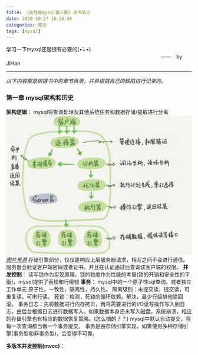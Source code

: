 ```yaml
---
title: 《高性能mysql第三版》读书笔记
date: 2020-10-27 16:28:40
categories: 笔记
tags: [mysql]
---
```


学习一下mysql还是很有必要的(•̀⌄•́)
　　　　　　　　　　　　　　　　　　　　　　　　　　　　　　——　by JiHan
* * *
*以下内容都是根据书中的章节目录，并且根据自己的缺陷进行记录的。*

<!-- more -->

### 第一章  mysql架构和历史
**架构逻辑**：
mysql将查询处理及其他系统任务和数据存储/提取进行分离
![](《高性能mysql第三版》读书笔记/mysql架构图.jpg)
*[图片来源](https://www.yinxiang.com/everhub/note/39051186-8641-4d49-852b-256cf80d3a22)*
存储引擎部分，仅仅是响应上层服务器请求，相互之间不会进行通信。
服务器会验证客户端密码或者证书，并且在认证通过后查询该客户端的权限。
**并发控制**：
读写锁作为实现原理，锁的粒度作为性能的考量(锁的开销和安全性的平衡)，mysql提供了表锁和行级锁
**事务**：
mysql中的一个原子性sql查询，或者独立工作单元
原子性，一致性，隔离性，持久性。
隔离级别：未提交读，提交读，可重复读，可串行读。
死锁：检测，死锁的循环依赖。解决，最少行级排他锁回滚。
事务日志：先将数据进行内存拷贝，再将需要进行的I/O读写操作写入到日志，由后台根据日志进行数据写入。如果数据本身还未写入磁盘，系统崩溃，相应的存储引擎也有相应的数据恢复策略。(怎么搞的？？)
mysql中默认自动提交，将每一次查询都当做一个事务提交。
事务是由存储引擎实现，如果使用多种存储引擎(事务型和非事务型)，会变得不可靠。

**多版本并发控制(mvcc)**：
